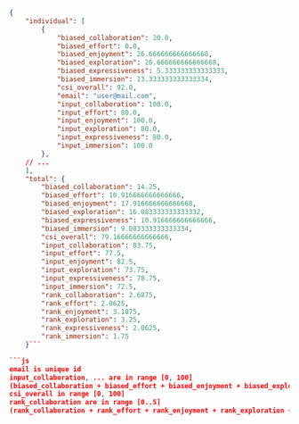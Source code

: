 ```json
{
    "individual": [
        {
            "biased_collaboration": 20.0,
            "biased_effort": 0.0,
            "biased_enjoyment": 26.666666666666668,
            "biased_exploration": 26.666666666666668,
            "biased_expressiveness": 5.333333333333333,
            "biased_immersion": 13.333333333333334,
            "csi_overall": 92.0,
            "email": "user@mail.com",
            "input_collaboration": 100.0,
            "input_effort": 80.0,
            "input_enjoyment": 100.0,
            "input_exploration": 80.0,
            "input_expressiveness": 80.0,
            "input_immersion": 100.0
        },
    // ...
    ],
    "total": {
        "biased_collaboration": 14.25,
        "biased_effort": 10.916666666666666,
        "biased_enjoyment": 17.916666666666668,
        "biased_exploration": 16.083333333333332,
        "biased_expressiveness": 10.916666666666666,
        "biased_immersion": 9.083333333333334,
        "csi_overall": 79.16666666666666,
        "input_collaboration": 83.75,
        "input_effort": 77.5,
        "input_enjoyment": 82.5,
        "input_exploration": 73.75,
        "input_expressiveness": 78.75,
        "input_immersion": 72.5,
        "rank_collaboration": 2.6875,
        "rank_effort": 2.0625,
        "rank_enjoyment": 3.1875,
        "rank_exploration": 3.25,
        "rank_expressiveness": 2.0625,
        "rank_immersion": 1.75
    }```

```js
email is unique id
input_collaboration, ... are in range [0, 100]
(biased_collaboration + biased_effort + biased_enjoyment + biased_exploration + biased_expressiveness + biased_immersion) in range [0, 100]
csi_overall in range [0, 100]
rank_collaboration are in range [0..5]
(rank_collaboration + rank_effort + rank_enjoyment + rank_exploration + rank_expressiveness + rank_immersion) == 15
```
